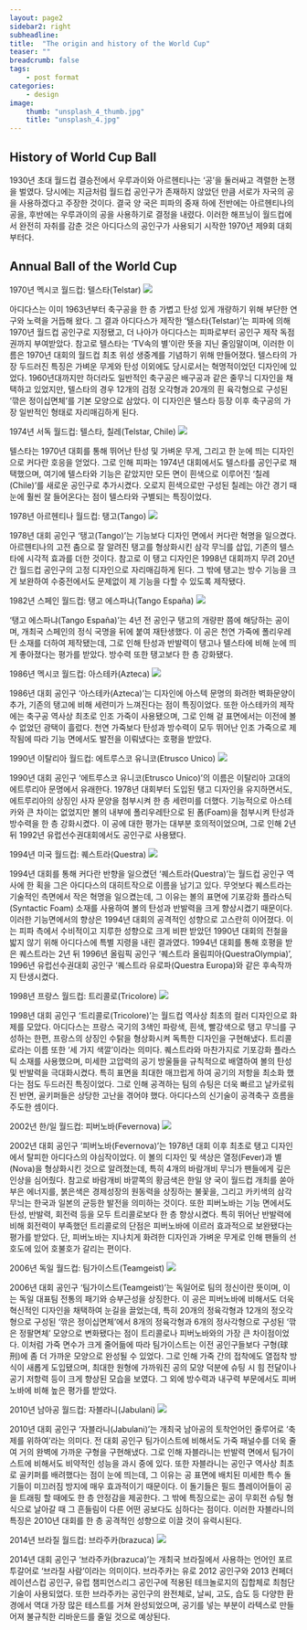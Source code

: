 ```yaml
---
layout: page2
sidebar2: right
subheadline: 
title:  "The origin and history of the World Cup"
teaser: ""
breadcrumb: false
tags:
    - post format
categories:
    - design
image:
    thumb: "unsplash_4_thumb.jpg"
    title: "unsplash_4.jpg"
---
```

## History of World Cup Ball

1930년 초대 월드컵 결승전에서 우루과이와 아르헨티나는 ‘공’을 둘러싸고 격렬한 논쟁을 벌였다. 당시에는 지금처럼 월드컵 공인구가 존재하지 않았던 만큼 서로가 자국의 공을 사용하겠다고 주장한 것이다. 결국 양 국은 피파의 중재 하에 전반에는 아르헨티나의 공을, 후반에는 우루과이의 공을 사용하기로 결정을 내렸다. 이러한 해프닝이 월드컵에서 완전히 자취를 감춘 것은 아디다스의 공인구가 사용되기 시작한 1970년 제9회 대회부터다.



## Annual Ball of the World Cup


1970년 멕시코 월드컵: 텔스타(Telstar)
![](http://ncc.phinf.naver.net/ncc02/2010/5/6/288/1-1.jpg?type=w162)

아디다스는 이미 1963년부터 축구공을 한 층 가볍고 탄성 있게 개량하기 위해 부단한 연구와 노력을 거듭해 왔다. 그 결과 아디다스가 제작한 ‘텔스타(Telstar)’는 피파에 의해 1970년 월드컵 공인구로 지정됐고, 더 나아가 아디다스는 피파로부터 공인구 제작 독점권까지 부여받았다. 참고로 텔스타는 ‘TV속의 별’이란 뜻을 지닌 줄임말이며, 이러한 이름은 1970년 대회의 월드컵 최초 위성 생중계를 기념하기 위해 만들어졌다. 텔스타의 가장 두드러진 특징은 가벼운 무게와 탄성 이외에도 당시로서는 혁명적이었던 디자인에 있었다. 1960년대까지만 하더라도 일반적인 축구공은 배구공과 같은 줄무늬 디자인을 채택하고 있었지만, 텔스타의 경우 12개의 검정 오각형과 20개의 흰 육각형으로 구성된 ‘깎은 정이십면체’를 기본 모양으로 삼았다. 이 디자인은 텔스타 등장 이후 축구공의 가장 일반적인 형태로 자리매김하게 된다.


1974년 서독 월드컵: 텔스타, 칠레(Telstar, Chile)
![](http://ncc.phinf.naver.net/ncc02/2010/5/6/267/1-2.jpg?type=w161)

텔스타는 1970년 대회를 통해 뛰어난 탄성 및 가벼운 무게, 그리고 한 눈에 띄는 디자인으로 커다란 호응을 얻었다. 그로 인해 피파는 1974년 대회에서도 텔스타를 공인구로 채택했으며, 여기에 텔스타와 기능은 같았지만 모든 면이 흰색으로 이루어진 ‘칠레(Chile)’를 새로운 공인구로 추가시켰다. 오로지 흰색으로만 구성된 칠레는 야간 경기 때 눈에 훨씬 잘 들어온다는 점이 텔스타와 구별되는 특징이었다.


1978년 아르헨티나 월드컵: 탱고(Tango)
![](http://ncc.phinf.naver.net/ncc02/2010/5/6/146/1-3.jpg?type=w161)

1978년 대회 공인구 ‘탱고(Tango)’는 기능보다 디자인 면에서 커다란 혁명을 일으켰다. 아르헨티나의 고전 춤으로 잘 알려진 탱고를 형상화시킨 삼각 무늬를 삽입, 기존의 텔스타에 시각적 효과를 더한 것이다. 참고로 이 탱고 디자인은 1998년 대회까지 무려 20년 간 월드컵 공인구의 고정 디자인으로 자리매김하게 된다. 그 밖에 탱고는 방수 기능을 크게 보완하여 수중전에서도 문제없이 제 기능을 다할 수 있도록 제작됐다.


1982년 스페인 월드컵: 탱고 에스파냐(Tango España)
![](http://ncc.phinf.naver.net/ncc02/2010/5/6/219/1-4.jpg?type=w160)

‘탱고 에스파냐(Tango España)’는 4년 전 공인구 탱고의 개량판 쯤에 해당하는 공이며, 개최국 스페인의 정식 국명을 뒤에 붙여 재탄생했다. 이 공은 천연 가죽에 폴리우레탄 소재를 더하여 제작됐는데, 그로 인해 탄성과 반발력이 탱고나 텔스타에 비해 눈에 띄게 좋아졌다는 평가를 받았다. 방수력 또한 탱고보다 한 층 강화됐다.


1986년 멕시코 월드컵: 아스테카(Azteca)
![](http://ncc.phinf.naver.net/ncc01/2010/5/6/298/2-1.jpg?type=w162)

1986년 대회 공인구 ‘아스테카(Azteca)’는 디자인에 아스텍 문명의 화려한 벽화문양이 추가, 기존의 탱고에 비해 세련미가 느껴진다는 점이 특징이었다. 또한 아스테카의 제작에는 축구공 역사상 최초로 인조 가죽이 사용됐으며, 그로 인해 겉 표면에서는 이전에 볼 수 없었던 광택이 흘렀다. 천연 가죽보다 탄성과 방수력이 모두 뛰어난 인조 가죽으로 제작됨에 따라 기능 면에서도 발전을 이뤄냈다는 호평을 받았다.


1990년 이탈리아 월드컵: 에트루스코 유니코(Etrusco Unico)
![](http://ncc.phinf.naver.net/ncc02/2010/5/6/57/2-2.jpg?type=w161)

1990년 대회 공인구 ‘에트루스코 유니코(Etrusco Unico)’의 이름은 이탈리아 고대의 에트루리아 문명에서 유래한다. 1978년 대회부터 도입된 탱고 디자인을 유지하면서도, 에트루리아의 상징인 사자 문양을 첨부시켜 한 층 세련미를 더했다. 기능적으로 아스테카와 큰 차이는 없었지만 볼의 내부에 폴리우레탄으로 된 폼(Foam)을 첨부시켜 탄성과 방수력을 한 층 강화시켰다. 이 공에 대한 평가는 대부분 호의적이었으며, 그로 인해 2년 뒤 1992년 유럽선수권대회에서도 공인구로 사용됐다.


1994년 미국 월드컵: 퀘스트라(Questra)
![](http://ncc.phinf.naver.net/ncc01/2010/5/6/64/2-3.jpg?type=w161)

1994년 대회를 통해 커다란 반향을 일으켰던 ‘퀘스트라(Questra)’는 월드컵 공인구 역사에 한 획을 그은 아디다스의 대히트작으로 이름을 남기고 있다. 무엇보다 퀘스트라는 기술적인 측면에서 작은 혁명을 일으켰는데, 그 이유는 볼의 표면에 기포강화 플라스틱(Syntactic Foam) 소재를 사용하여 볼의 탄성과 반발력을 크게 향상시켰기 때문이다. 이러한 기능면에서의 향상은 1994년 대회의 공격적인 성향으로 고스란히 이어졌다. 이는 피파 측에서 수비적이고 지루한 성향으로 크게 비판 받았던 1990년 대회의 전철을 밟지 않기 위해 아디다스에 특별 지령을 내린 결과였다. 1994년 대회를 통해 호평을 받은 퀘스트라는 2년 뒤 1996년 올림픽 공인구 ‘퀘스트라 올림피아(QuestraOlympia)’, 1996년 유럽선수권대회 공인구 ‘퀘스트라 유로파(Questra Europa)와 같은 후속작까지 탄생시켰다.


1998년 프랑스 월드컵: 트리콜로(Tricolore)
![](http://ncc.phinf.naver.net/ncc02/2010/5/6/26/2-4.jpg?type=w160)

1998년 대회 공인구 ‘트리콜로(Tricolore)’는 월드컵 역사상 최초의 컬러 디자인으로 화제를 모았다. 아디다스는 프랑스 국기의 3색인 파랑색, 흰색, 빨강색으로 탱고 무늬를 구성하는 한편, 프랑스의 상징인 수탉을 형상화시켜 독특한 디자인을 구현해냈다. 트리콜로라는 이름 또한 ‘세 가지 색깔’이라는 의미다.
퀘스트라와 마찬가지로 기포강화 플라스틱 소재를 사용했으며, 미세한 고압력의 공기 방울들을 규칙적으로 배열하여 볼의 탄성 및 반발력을 극대화시켰다. 특히 표면을 최대한 매끄럽게 하여 공기의 저항을 최소화 했다는 점도 두드러진 특징이었다. 그로 인해 공격하는 팀의 슈팅은 더욱 빠르고 날카로워진 반면, 골키퍼들은 상당한 고난을 겪어야 했다. 아디다스의 신기술이 공격축구 흐름을 주도한 셈이다.


2002년 한/일 월드컵: 피버노바(Fevernova)
![](http://ncc.phinf.naver.net/ncc02/2010/5/6/199/3-1.jpg?type=w161)

2002년 대회 공인구 ‘피버노바(Fevernova)’는 1978년 대회 이후 최초로 탱고 디자인에서 탈피한 아디다스의 야심작이었다. 이 볼의 디자인 및 색상은 열정(Fever)과 별(Nova)을 형상화시킨 것으로 알려졌는데, 특히 4개의 바람개비 무늬가 팬들에게 깊은 인상을 심어줬다. 참고로 바람개비 바깥쪽의 황금색은 한일 양 국이 월드컵 개최를 쏟아 부은 에너지를, 붉은색은 경제성장의 원동력을 상징하는 불꽃을, 그리고 카키색의 삼각무늬는 한국과 일본의 균등한 발전을 의미하는 것이다.
또한 피버노바는 기능 면에서도 탄성, 반발력, 회전력 등을 모두 트리콜로보다 한 층 향상시켰다. 특히 뛰어난 반발력에 비해 회전력이 부족했던 트리콜로의 단점은 피버노바에 이르러 효과적으로 보완됐다는 평가를 받았다. 단, 피버노바는 지나치게 화려한 디자인과 가벼운 무게로 인해 팬들의 선호도에 있어 호불호가 갈리는 편이다.


2006년 독일 월드컵: 팀가이스트(Teamgeist)
![](http://ncc.phinf.naver.net/ncc01/2010/5/6/123/3-2.jpg?type=w161)

2006년 대회 공인구 ‘팀가이스트(Teamgeist)’는 독일어로 팀의 정신이란 뜻이며, 이는 독일 대표팀 전통의 패기와 승부근성을 상징한다. 이 공은 피버노바에 비해서도 더욱 혁신적인 디자인을 채택하여 눈길을 끌었는데, 특히 20개의 정육각형과 12개의 정오각형으로 구성된 ‘깎은 정이십면체’에서 8개의 정육각형과 6개의 정사각형으로 구성된 ‘깎은 정팔면체’ 모양으로 변화됐다는 점이 트리콜로나 피버노바와의 가장 큰 차이점이었다. 이처럼 가죽 면수가 크게 줄어듦에 따라 팀가이스트는 이전 공인구들보다 구형(球刑)에 좀 더 가까운 모양으로 완성될 수 있었다. 그로 인해 가죽 간의 접착에도 열접착 방식이 새롭게 도입됐으며, 최대한 원형에 가까워진 공의 모양 덕분에 슈팅 시 힘 전달이나 공기 저항력 등이 크게 향상된 모습을 보였다. 그 외에 방수력과 내구력 부문에서도 피버노바에 비해 높은 평가를 받았다.


2010년 남아공 월드컵: 자블라니(Jabulani)
![](http://ncc.phinf.naver.net/ncc01/2010/5/6/123/3-2.jpg?type=w161)

2010년 대회 공인구 ‘자블라니(Jabulani)’는 개최국 남아공의 토착언어인 줄루어로 ‘축제를 위하여’라는 의미다. 전 대회 공인구 팀가이스트에 비해서도 가죽 패널수를 더욱 줄여 거의 완벽에 가까운 구형을 구현해냈다. 그로 인해 자블라니는 반발력 면에서 팀가이스트에 비해서도 비약적인 성능을 과시 중에 있다. 또한 자블라니는 공인구 역사상 최초로 골키퍼를 배려했다는 점이 눈에 띄는데, 그 이유는 공 표면에 배치된 미세한 특수 돌기들이 미끄러짐 방지에 매우 효과적이기 때문이다. 이 돌기들은 필드 플레이어들이 공을 트래핑 할 때에도 한 층 안정감을 제공한다. 그 밖에 특징으로는 공이 무회전 슈팅 형식으로 날아갈 때 그 흔들림이 다른 어떤 공보다도 심하다는 점이다. 이러한 자블라니의 특징은 2010년 대회를 한 층 공격적인 성향으로 이끌 것이 유력시된다.


2014년 브라질 월드컵: 브라주카(brazuca)
![](http://pds.joins.com/news/component/htmlphoto_mmdata/201405/30/htm_201405301474060106011.jpg)

2014년 대회 공인구 ‘브라주카(brazuca)’는 개최국 브라질에서 사용하는 언어인 포르투갈어로 ‘브라질 사람’이라는 의미이다. 브라주카는 유로 2012 공인구와 2013 컨페더레이션스컵 공인구, 유럽 챔피언스리그 공인구에 적용된 테크놀로지의 집합체로 최첨단 기술이 사용되었다. 또한 브라주카는 공인구의 완전체로, 날씨, 고도, 습도 등 다양한 환경에서 역대 가장 많은 테스트를 거쳐 완성되었으며, 공기를 넣는 부분이 라텍스로 만들어져 불규칙한 리바운드를 줄일 것으로 예상된다.
